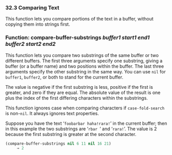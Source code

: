 

### 32.3 Comparing Text

This function lets you compare portions of the text in a buffer, without copying them into strings first.

### Function: **compare-buffer-substrings** *buffer1 start1 end1 buffer2 start2 end2*

This function lets you compare two substrings of the same buffer or two different buffers. The first three arguments specify one substring, giving a buffer (or a buffer name) and two positions within the buffer. The last three arguments specify the other substring in the same way. You can use `nil` for `buffer1`, `buffer2`, or both to stand for the current buffer.

The value is negative if the first substring is less, positive if the first is greater, and zero if they are equal. The absolute value of the result is one plus the index of the first differing characters within the substrings.

This function ignores case when comparing characters if `case-fold-search` is non-`nil`. It always ignores text properties.

Suppose you have the text ‘`foobarbar haha!rara!`’ in the current buffer; then in this example the two substrings are ‘`rbar `’ and ‘`rara!`’. The value is 2 because the first substring is greater at the second character.

```lisp
(compare-buffer-substrings nil 6 11 nil 16 21)
     ⇒ 2
```
